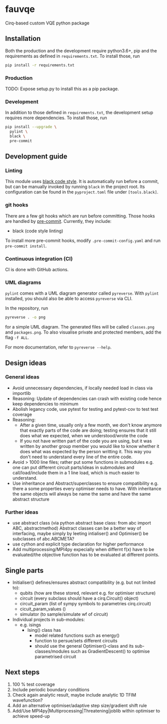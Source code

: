 # fauvqe

Cirq-based custom VQE python package

## Installation

Both the production and the development require python3.6+, pip and the requirements as defined in `requirements.txt`.
To install those, run

```bash
pip install -r requirements.txt
```

### Production

TODO: Expose setup.py to install this as a pip package.

### Development

In addition to those defined in `requirements.txt`, the development setup requires more dependencies.
To install those, run

```bash
pip install --upgrade \
  pylint \
  black \
  pre-commit
```

## Development guide

### Linting

This module uses [black code style](https://pypi.org/project/black/).
It is automatically run before a commit, but can be manually invoked by running `black` in the project root.
Its configuration can be found in the `pyproject.toml` file under `[tools.black]`.

### git hooks

There are a few git hooks which are run before committing.
Those hooks are handled by [pre-commit](https://pre-commit.com/).
Currently, they include:

- black (code style linting)

To install more pre-commit hooks, modify `.pre-commit-config.yaml` and run `pre-commit install`.

### Continuous integration (CI)

CI is done with GitHub actions.

### UML diagrams

`pylint` comes with a UML diagram generator called `pyreverse`.
With `pylint` installed, you should also be able to access `pyreverse` via CLI.

In the repository, run

```bash
pyreverse . -o png
```

for a simple UML diagram.
The generated files will be called `classes.png` and `packages.png`.
To also visualise private and protected members, add the flag `-f ALL`.

For more documentation, refer to `pyreverse --help`.

## Design ideas

### General ideas

- Avoid unnecessary dependencies, if locally needed load in class via importlib
- Reasoning: Update of dependencies can crash with existing code hence keep dependencies to minimum
- Abolish legancy code, use pytest for testing and pytest-cov to test test coverage
- Reasoning:
  - After a given time, usually only a few month, we don't know anymore that exactly parts of the code are doing; testing ensures that it still does what we expected, when we understood/wrote the code
  - If you not have written part of the code you are using, but it was written by another group member you would like to know whether it does what was expected by the person writting it. This way you don't need to understand every line of the entire code.
- Avoid > 1000 line files; rather put some functions in submodules e.g. one can put different circuit parts/ideas in submodules and call/load/include them in a 1 line load, which is much easier to understand.
- Use inheritance and Abstract/superclasses to ensure compatibility e.g. there a some properties every optimiser needs to have. With inheritance the same objects will always be name the same and have the same abstract structure

### Further ideas

- use abstract class (via python abstract base class: from abc import ABC, abstractmethod) Abstract classes can be a better way of interfacing, maybe simply by leeting intialiser() and Optimiser() be subclasses of abc.ABCMETA?
- use cython and explicit type declaration for higher performance
- Add multiprocessing/MPI4py expecially when differnt f(x) have to be evaluated/the objective function has to be evaluated at different points.

## Single parts

- Initialiser() defines/ensures abstract compatibility (e.g. but not limited to):
  - qubits (how are these stored, relevant e.g. for optimiser structure)
  - circuit (every subclass should have a cirq.Circuit() object)
  - circuit_param (list of sympy symbols to parametries cirq.circuit)
  - cicuit_param_values ()
  - simulator (to sample/simulate wf of circuit)
- Individual projects in sub-modules:
  - e.g. isings
    - Ising() class has
      - model related functions such as energy()
      - function to persue/sets different circuits
      - should use the general Optimiser()-class and its sub-classes/modules such as GradientDescent() to optimise parametrised circuit

## Next steps

1. 100 % test coverage
2. Include periodic boundary conditions
3. Check again analytic result, maybe include analytic 1D TFIM wavefunction?
4. Add an alternative optimiser/adaptive step size/gradient shift rule
5. Add/Use MPI4py|Multiprocessing|Threatening|joblib within optimiser to achieve speed-up
